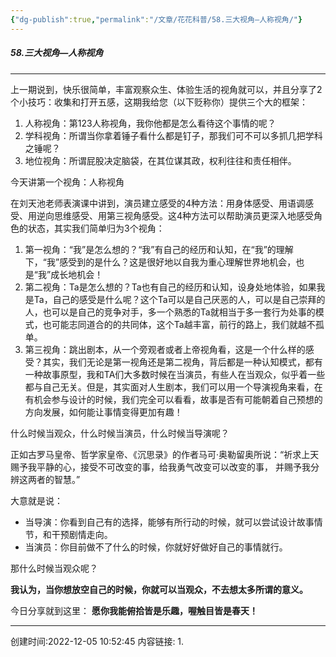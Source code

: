 ```yaml
---
{"dg-publish":true,"permalink":"/文章/花花科普/58.三大视角—人称视角/"}
---
```


#####  58.三大视角—人称视角
---
上一期说到，快乐很简单，丰富观察众生、体验生活的视角就可以，并且分享了2个小技巧：收集和打开五感，这期我给您（以下贬称你）提供三个大的框架：

1.  人称视角：第123人称视角，我你他都是怎么看待这个事情的呢？    
2.  学科视角：所谓当你拿着锤子看什么都是钉子，那我们可不可以多抓几把学科之锤呢？
3.  地位视角：所谓屁股决定脑袋，在其位谋其政，权利往往和责任相伴。    

今天讲第一个视角：人称视角

在刘天池老师表演课中讲到，演员建立感受的4种方法：用身体感受、用语调感受、用逆向思维感受、用第三视角感受。这4种方法可以帮助演员更深入地感受角色的状态，其实我们简单归为3个视角：

1.  第一视角：“我”是怎么想的？“我”有自己的经历和认知，在“我”的理解下，“我”感受到的是什么？这是很好地以自我为重心理解世界地机会，也是“我”成长地机会！    
2.  第二视角：Ta是怎么想的？Ta也有自己的经历和认知，设身处地体验，如果我是Ta，自己的感受是什么呢？这个Ta可以是自己厌恶的人，可以是自己崇拜的人，也可以是自己的竞争对手，多一个熟悉的Ta就相当于多一套行为处事的模式，也可能志同道合的的共同体，这个Ta越丰富，前行的路上，我们就越不孤单。    
3.  第三视角：跳出剧本，从一个旁观者或者上帝视角看，这是一个什么样的感受？其实，我们无论是第一视角还是第二视角，背后都是一种认知模式，都有一种故事原型，我和TA们大多数时候在当演员，有些人在当观众，似乎着一些都与自己无关。但是，其实面对人生剧本，我们可以用一个导演视角来看，在有机会参与设计的时候，我们完全可以看看，故事是否有可能朝着自己预想的方向发展，如何能让事情变得更加有趣！    

什么时候当观众，什么时候当演员，什么时候当导演呢？

正如古罗马皇帝、哲学家皇帝、《沉思录》的作者马可·奥勒留奥所说：“祈求上天赐予我平静的心，接受不可改变的事，给我勇气改变可以改变的事， 并赐予我分辨这两者的智慧。”

大意就是说：

-   当导演：你看到自己有的选择，能够有所行动的时候，就可以尝试设计故事情节，和干预剧情走向。    
-   当演员：你目前做不了什么的时候，你就好好做好自己的事情就行。    

那什么时候当观众呢？

**我认为，当你想放空自己的时候，你就可以当观众，不去想太多所谓的意义。**

今日分享就到这里：
**愿你我能俯拾皆是乐趣，喔触目皆是春天！**

---
创建时间:2022-12-05 10:52:45
内容链接: 
1.  

